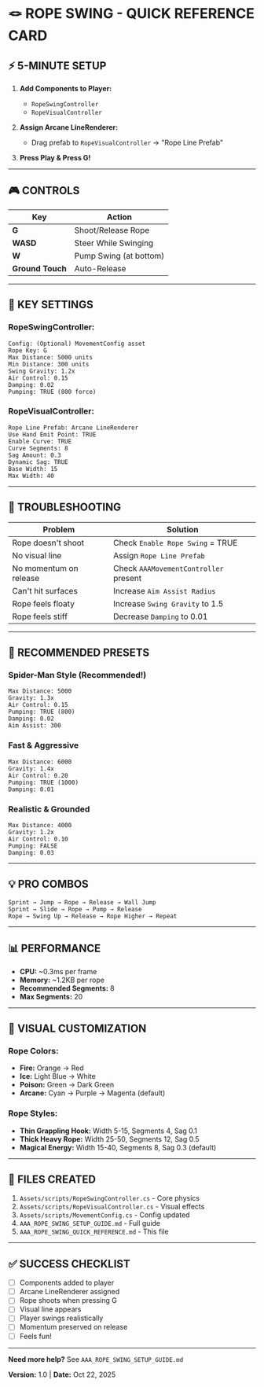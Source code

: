 # 🪢 ROPE SWING - QUICK REFERENCE CARD

## ⚡ 5-MINUTE SETUP

1. **Add Components to Player:**
   - `RopeSwingController`
   - `RopeVisualController`

2. **Assign Arcane LineRenderer:**
   - Drag prefab to `RopeVisualController` → "Rope Line Prefab"

3. **Press Play & Press G!**

---

## 🎮 CONTROLS

| Key | Action |
|-----|--------|
| **G** | Shoot/Release Rope |
| **WASD** | Steer While Swinging |
| **W** | Pump Swing (at bottom) |
| **Ground Touch** | Auto-Release |

---

## 🔧 KEY SETTINGS

### **RopeSwingController:**
```
Config: (Optional) MovementConfig asset
Rope Key: G
Max Distance: 5000 units
Min Distance: 300 units
Swing Gravity: 1.2x
Air Control: 0.15
Damping: 0.02
Pumping: TRUE (800 force)
```

### **RopeVisualController:**
```
Rope Line Prefab: Arcane LineRenderer
Use Hand Emit Point: TRUE
Enable Curve: TRUE
Curve Segments: 8
Sag Amount: 0.3
Dynamic Sag: TRUE
Base Width: 15
Max Width: 40
```

---

## 🐛 TROUBLESHOOTING

| Problem | Solution |
|---------|----------|
| Rope doesn't shoot | Check `Enable Rope Swing` = TRUE |
| No visual line | Assign `Rope Line Prefab` |
| No momentum on release | Check `AAAMovementController` present |
| Can't hit surfaces | Increase `Aim Assist Radius` |
| Rope feels floaty | Increase `Swing Gravity` to 1.5 |
| Rope feels stiff | Decrease `Damping` to 0.01 |

---

## 🎯 RECOMMENDED PRESETS

### **Spider-Man Style** (Recommended!)
```
Max Distance: 5000
Gravity: 1.3x
Air Control: 0.15
Pumping: TRUE (800)
Damping: 0.02
Aim Assist: 300
```

### **Fast & Aggressive**
```
Max Distance: 6000
Gravity: 1.4x
Air Control: 0.20
Pumping: TRUE (1000)
Damping: 0.01
```

### **Realistic & Grounded**
```
Max Distance: 4000
Gravity: 1.2x
Air Control: 0.10
Pumping: FALSE
Damping: 0.03
```

---

## 💡 PRO COMBOS

```
Sprint → Jump → Rope → Release → Wall Jump
Sprint → Slide → Rope → Pump → Release
Rope → Swing Up → Release → Rope Higher → Repeat
```

---

## 📊 PERFORMANCE

- **CPU:** ~0.3ms per frame
- **Memory:** ~1.2KB per rope
- **Recommended Segments:** 8
- **Max Segments:** 20

---

## 🎨 VISUAL CUSTOMIZATION

### **Rope Colors:**
- **Fire:** Orange → Red
- **Ice:** Light Blue → White
- **Poison:** Green → Dark Green
- **Arcane:** Cyan → Purple → Magenta (default)

### **Rope Styles:**
- **Thin Grappling Hook:** Width 5-15, Segments 4, Sag 0.1
- **Thick Heavy Rope:** Width 25-50, Segments 12, Sag 0.5
- **Magical Energy:** Width 15-40, Segments 8, Sag 0.3 (default)

---

## 🔗 FILES CREATED

1. `Assets/scripts/RopeSwingController.cs` - Core physics
2. `Assets/scripts/RopeVisualController.cs` - Visual effects
3. `Assets/scripts/MovementConfig.cs` - Config updated
4. `AAA_ROPE_SWING_SETUP_GUIDE.md` - Full guide
5. `AAA_ROPE_SWING_QUICK_REFERENCE.md` - This file

---

## ✅ SUCCESS CHECKLIST

- [ ] Components added to player
- [ ] Arcane LineRenderer assigned
- [ ] Rope shoots when pressing G
- [ ] Visual line appears
- [ ] Player swings realistically
- [ ] Momentum preserved on release
- [ ] Feels fun!

---

**Need more help?** See `AAA_ROPE_SWING_SETUP_GUIDE.md`

**Version:** 1.0 | **Date:** Oct 22, 2025
